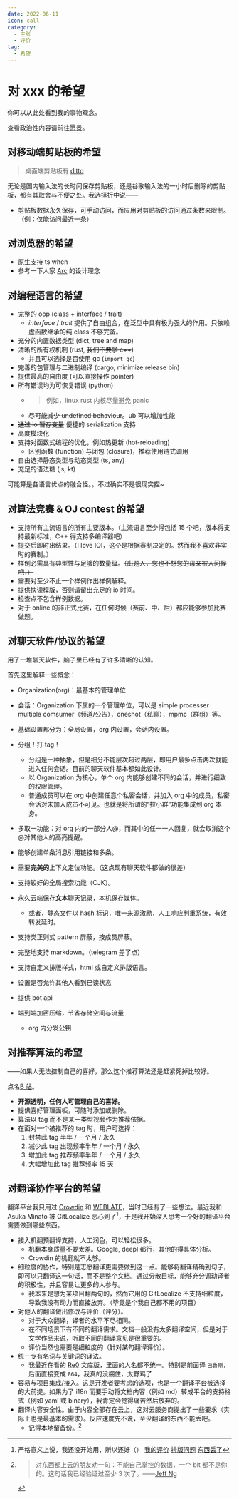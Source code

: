 ```yaml
---
date: 2022-06-11
icon: call
category:
  - 主张
  - 评价
tag:
  - 希望
---
```


# 对 xxx 的希望

你可以从此处看到我的事物观念。

查看政治性内容请前往[愿景](./wish.md)。

## 对移动端剪贴板的希望

> 桌面端剪贴板有 [ditto](../farraginous/recommend_packages.md#ditto)

无论是国内输入法的长时间保存剪贴板，还是谷歌输入法的一小时后删除的剪贴板，都有其取舍与不便之处。我选择折中说——

- 剪贴板数据永久保存<Badge type="tip" text="仅文本数据" />，可手动访问，而应用对剪贴板的访问通过条数来限制。（例：仅能访问最近一条）

## 对浏览器的希望

- 原生支持 ts when
- 参考一下人家 [Arc](https://type.cyhsu.xyz/2022/08/arc/) 的设计理念

## 对编程语言的希望

- 完整的 oop (class + interface / trait)
  - _interface_ / _trait_ 提供了自由组合，在泛型中具有极为强大的作用。只依赖虚函数继承的纯 class 不够完备。
- 充分的内置数据类型 (dict, tree and map)
- 清晰的所有权机制 (rust, ~~我们不要学 c++~~)
  - 并且可以选择是否使用 gc (`import gc`)
- 完善的包管理与二进制编译 (cargo, minimize release bin)
- 提供最高的自由度 (可以直接操作 pointer)
- 所有错误均为可恢复错误 (python)
  - > 例如，linux rust 内核尽量避免 panic
  - ~~尽可能减少 undefined behaviour~~。ub 可以增加性能
- ~~通过 io 暂存变量~~ 便捷的 serialization 支持
- 高度模块化
- 支持对函数式编程的优化，例如热更新 (hot-reloading)
  - 区别函数 (function) 与闭包 (closure)，推荐使用链式调用
- 自由选择静态类型与动态类型 (ts, any)
- 充足的语法糖 (js, kt)

可能算是各语言优点的融合怪。。不过确实不是很现实捏~

## 对算法竞赛 & OJ contest 的希望

- 支持所有主流语言的所有主要版本。（主流语言至少得包括 15 个吧，版本得支持最新标准，C++ 得支持多编译器吧）
- 提交后即时出结果。（I love IOI，这个是根据赛制决定的。然而我不喜欢非实时的赛制。）
- 样例必需具有典型性与足够的数量级。~~（出题人，您也不想您的母亲被人问候吧，）~~
- 需要对至少不止一个样例作出样例解释。
- 提供快读模版，否则请留出充足的 io 时间。
- 检查点不包含样例数据。
- 对于 online 的非正式比赛，在任何时候（赛前、中、后）都应能够参加比赛做题。

## 对聊天软件/协议的希望

用了一堆聊天软件，脑子里已经有了许多清晰的认知。

首先这里解释一些概念：

- Organization(org)：最基本的管理单位
- 会话：Organization 下属的一个管理单位，可以是 simple processer multiple comsumer（频道/公告），oneshot（私聊），mpmc（群组）等。
- 基础设置都分为：全局设置，org 内设置，会话内设置。

- 分组！打 tag！
  - 分组是一种抽象，但是细分不能层次超过两层，即用户最多点击两次就能进入任何会话。目前的聊天软件基本都如此设计。
  - 以 Organization 为核心，单个 org 内能够创建不同的会话，并进行细致的权限管理。
  - 普通成员可以在 org 中创建任意个私密会话，并加入 org 中的成员，私密会话对未加入成员不可见。也就是将所谓的“拉小群”功能集成到 org 本身。
- 多取一功能：对 org 内的一部分人@，而其中的任一一人回复，就会取消这个@对其他人的高亮提醒。
- 能够创建单条消息引用链接和多条。
- 需要**完美的**上下文定位功能。（这点现有聊天软件都做的很差）
- 支持较好的全局搜索功能（CJK）。
- 永久云端保存**文本**聊天记录，本机保存媒体。
  - 或者，静态文件以 hash 标识，唯一来源激励，人工响应判重系统，有效转发延时。
- 支持类正则式 pattern 屏蔽，按成员屏蔽。
- 完整地支持 markdown。（telegram 差了点）
- 支持自定义排版样式，html 或自定义排版语言。
- 设置是否允许其他人看到已读状态
- 提供 bot api
- 端到端加密压缩，节省存储空间与流量
  - org 内分发公钥

## 对推荐算法的希望

<div class="subtitle">——如果人无法控制自己的喜好，那么这个推荐算法还是赶紧死掉比较好。</div>

点名[B 站](https://www.bilibili.com)。

- **开源透明，任何人可管理自己的喜好。**
- 提供喜好管理面板，可随时添加或删除。
- 算法以 tag 而不是某一类型视频作为推荐依据。
- 在面对一个被推荐的 tag 时，用户可选择：
  1. 封禁此 tag 半年 / 一个月 / 永久
  2. 减少此 tag 出现频率半年 / 一个月 / 永久
  3. 增加此 tag 推荐频率半年 / 一个月 / 永久
  4. 大幅增加此 tag 推荐频率 15 天

<!-- ## 对登录验证的希望
类似*以 Google 账号登录* 这种模式是非常好的，免去了繁琐的注册过程。但是 Google 会禁止不符合 Google 安全标准的网站使用它们的 API？ -->

## 对翻译协作平台的希望

翻译平台我只用过 [Crowdin](https://crowdin.com/) 和 [WEBLATE](https://weblate.org/zh-hans/)，当时已经有了一些想法。最近我和 Asuka Minato 被 [GitLocalize](https://gitlocalize.com/) 恶心到了[^1]，于是我开始深入思考一个好的翻译平台需要做到哪些东西。

[^1]: 严格意义上说，我还没开始用，所以还好（） [我的评价](https://t.me/withabsolutex/1532) [排版问题](https://t.me/absxsgroup/6316) [东西丢了](https://t.me/absxsgroup/6331)

- 接入机翻预翻译支持，人工润色，可以轻松很多。
  - 机翻本身质量不要太差。Google, deepl 都行，其他的得具体分析。
  - Crowdin 的机翻就不太够。
- 细粒度的协作，特别是志愿翻译更需要做到这一点。能够将翻译精确到句子，即可以只翻译这一句话，而不是整个文档。通过分散目标，能够充分调动译者的积极性，并且容易让更多的人参与。
  - 我本来是想为某项目翻两句的，然而它用的 GitLocalize 不支持细粒度，导致我没有动力而直接放弃。（毕竟是个我自己都不用的项目）
- 对他人的翻译做出修改与评价（评分）。
  - 对于大众翻译，译者的水平不尽相同。
  - 在不同场景下有不同的翻译需求。文档一般没有太多翻译空间，但是对于文学作品来说，听取不同的翻译意见是很重要的。
  - 评价当然也需要是细粒度的（针对某句翻译评价）。
- 统一专有名词与关键词的译法。
  - 我最近在看的 [Re0](https://github.com/re-zero-khis/re0-web) 文库版，里面的人名都不统一。<heimu>特别是前面译 `巴鲁斯`，后面直接变成 `864`，我真的没绷住，太野鸡了</heimu>
- 容易与项目集成/接入。这是开发者要考虑的选项，也是一个翻译平台被选择的大前提。如果为了 i18n 而要手动将文档内容（例如 md）转成平台的支持格式（例如 yaml 或 binary），我肯定会觉得痛苦然后放弃的。
- 翻译内容安全性。由于内容全部存在云上，这对云服务商提出了一些要求（实际上也是最基本的需求）。反应速度先不说，至少翻译的东西不能丢吧。
  - 记得本地留备份。[^2]

[^2]: > 对东西都上云的朋友劝一句：不能自己掌控的数据，一个 bit 都不是你的。这句话我已经验证过至少 3 次了。——[Jeff Ng](https://t.me/c/1969322282/14)

<dated date="20240327"/>
